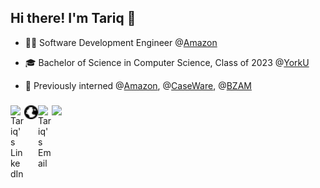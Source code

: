

## Hi there! I'm Tariq 👋

<!-- SUMMARY:START -->
-  👨‍💻 Software Development Engineer @[Amazon](http://amazon.ca/) 

- :mortar_board:  Bachelor of Science in Computer Science, Class of 2023 @[YorkU](https://www.yorku.ca)

- :office:  Previously interned @[Amazon](https://www.amazon.ca), @[CaseWare](https://www.caseware.com), @[BZAM](https://bzam.com/)

<!-- SUMMARY:END -->

###

<!-- CONNECT:START --> 
<a href="https://www.linkedin.com/in/tariqs1/">
  <img align="left" alt="Tariq's LinkedIn" width="22px" src="https://raw.githubusercontent.com/peterthehan/peterthehan/master/assets/linkedin.svg" />
</a>
<a href="https://www.tariqsyed.dev">
  <img align="left" alt="Tariq's Website" width="22px" src="https://raw.githubusercontent.com/iconic/open-iconic/master/svg/globe.svg" />
</a>
<a href="hello@tariqsyed.dev">
  <img align="left" alt="Tariq's Email" width="22px" src="https://cdn.jsdelivr.net/npm/simple-icons@v3/icons/gmail.svg" />
</a>

![](https://visitor-badge.glitch.me/badge?page_id=tariqsyed1)

<!-- CONNECT:END -->


